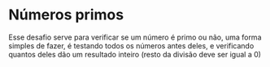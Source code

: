 # Números primos

Esse desafio serve para verificar se um número é primo ou não, uma forma simples de fazer, é testando todos os números antes deles, e verificando quantos deles dão um resultado inteiro (resto da divisão deve ser igual a 0)
